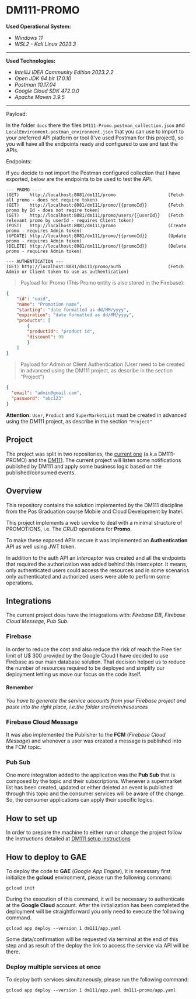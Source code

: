 # DM111-PROMO

**Used Operational System:**

- *Windows 11*
- *WSL2 - Kali Linux 2023.3*

---

**Used Technologies:**

- *IntelliJ IDEA Community Edition 2023.2.2*
- *Open JDK 64 bit 17.0.10*
- *Postman 10.17.04*
- *Google Cloud SDK 472.0.0*
- *Apache Maven 3.9.5*

---

Payload:

In the folder `docs` there the files `DM111-Promo.postman_collection.json` and `LocalEnvironment.postman_environment.json` 
that you can use to import to your preferred API platform or tool (I've used Postman for this project), so you will have 
all the endpoints ready and configured to use and test the APIs.

Endpoints:

If you decide to not import the Postman configured collection that I have exported, below are the endpoints to be used 
to test the API.

```
--- PROMO ---
(GET)    http://localhost:8081/dm111/promo                    (Fetch all promo - does not require token)
(GET)    http://localhost:8081/dm111/promo/{{promoId}}        {Fetch promo by Id - does not reqire token)
(GET)    http://localhost:8081/dm111/promo/users/{{userId}}   (Fetch relevant promo by userId - requires Client token)
(POST)   http://localhost:8081/dm111/promo                    (Create promo - requires Admin token)
(UPDATE) http://localhost:8081/dm111/promo/{{promoId}}        (Update promo - requires Admin token)
(DELETE) http://localhost:8081/dm111/promo/{{promoId}}        (Delete promo - requires Admin token)       

--- AUTHENTICATION ---
(GET) http://localhost:8081/dm111/promo/auth                  (Fetch Admin or Client token to use as authentication)
```

> Payload for Promo (This Promo entity is also stored in the Firebase):
```json
{
    "id": "uuid",
    "name": "Promotion name",
    "starting": "date formatted as dd/MM/yyyy",
    "expiration": "date formatted as dd/MM/yyyy",
    "products": [
        {
        "productId": "product id",
        "discount": 99 
        }
    ]
}
```

> Payload for Admin or Client Authentication (User need to be created in advanced using the DM111 project, as describe in the section "Project") 
```json
{
  "email": "admin@gmail.com",
  "password": "abc123"
}
```

**Attention:** `User`, `Product` and `SuperMarketList` must be created in advanced using the DM111 project, as describe 
in the section `"Project"`


## Project

The project was split in two repositories, the [current one](https://github.com/carvalhomarcelo/dm111-promo) 
(a.k.a DM111-PROMO) and the [DM111](https://github.com/edilsonjustiniano/dm111).
The current project will listen some notifications published by DM111 and apply some business logic based on the 
published/consumed events.

## Overview

This repository contains the solution implemented by the DM111 discipline from the Pos Graduation course Mobile and
Cloud Development by Inatel.

This project implements a web service to deal with a minimal structure of PROMOTIONS, i.e. The _CRUD_
operations for **Promo**.

To make these exposed APIs secure it was implemented an **Authentication** API as well using JWT token.

In addition to the auth API an _Interceptor_ was created and all the endpoints that required the authorization was
added behind this interceptor. It means, only authenticated users could access the resources and in some scenarios only
authenticated and authorized users were able to perform some operations.

## Integrations

The current project does have the integrations with: _Firebase DB_, _Firebase Cloud Message_, _Pub Sub_.

### Firebase

In order to reduce the cost and also reduce the risk of reach the Free tier limit of U$ 300 provided by the Google Cloud
I have decided to use Firebase as our main database solution. That decision helped us to reduce the number of resources
required to be deployed and simplify our deployment letting us move our focus on the code itself.

#### Remember
_You have to generate the service accounts from your Firebase project and paste into the right place, i.e.the folder_
_src/main/resources_

### Firebase Cloud Message

It was also implemented the Publisher to the **FCM** (_Firebase Cloud Message_) and whenever a user was created a message
is published into the FCM topic.

### Pub Sub

One more integration added to the application was the **Pub Sub** that is composed by the topic and their subscriptions.
Whenever a supermarket list has been created, updated or either deleted an event is published through this topic and the
consumer services will be aware of the change. So, the consumer applications can apply their specific logics.

## How to set up

In order to prepare the machine to either run or change the project follow the instructions detailed at
[DM111 setup instructions](DM111-setup.md)

## How to deploy to GAE

To deploy the code to **GAE** (_Google App Engine_), it is necessary first initialize the **gcloud** environment, 
please run the following command:

```
gcloud init
```

During the execution of this command, it will be necessary to authenticate at the **Google Cloud** account. After the
initialization has been completed the deployment will be straightforward you only need to execute the following command.

```
gcloud app deploy --version 1 dm111/app.yaml
```

Some data/confirmation will be requested via terminal at the end of this step and as result of the deploy the link to 
access the service via API will be there.

### Deploy multiple services at once

To deploy both services simultaneously, please run the following command:

```
gcloud app deploy --version 1 dm111/app.yaml dm111-promo/app.yaml
```
